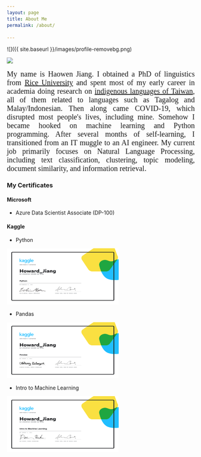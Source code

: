 ```yaml
---
layout: page
title: About Me
permalink: /about/

---
```

![]({{ site.baseurl }}/images/profile-removebg.png)

[![](https://img.shields.io/badge/Visit-My_academic_profile-blue?style=flat&logo=googlescholar&logoColor=white)](https://howard-haowen.github.io)

<div style="text-align: justify;font-size:20px;font-family:Garmond">
My name is Haowen Jiang. I obtained a PhD of linguistics from <a href="https://www.rice.edu">Rice University</a> and spent most of my early career in academia doing research on <a href="https://en.wikipedia.org/wiki/Formosan_languages">indigenous languages of Taiwan</a>, all of them related to languages such as Tagalog and Malay/Indonesian. Then along came COVID-19, which disrupted most people's lives, including mine. Somehow I became hooked on machine learning and Python programming. After several months of self-learning, I transitioned from an IT muggle to an AI engineer. My current job primarily focuses on Natural Language Processing, including text classification, clustering, topic modeling, document similarity, and information retrieval. 
</div>

### My Certificates

#### Microsoft 
- Azure Data Scientist Associate (DP-100)
<div data-iframe-width="150" data-iframe-height="270" data-share-badge-id="7c4f2a43-cf71-4604-b36d-d68544c96a2e" data-share-badge-host="https://www.credly.com"></div><script type="text/javascript" async src="//cdn.credly.com/assets/utilities/embed.js"></script>

#### Kaggle
- Python
<img src="https://github.com/howard-haowen/blog.ai/raw/master/images/Kaggle-Python.png" width="300" height="150">

- Pandas
<img src="https://github.com/howard-haowen/blog.ai/raw/master/images/Kaggle-Pandas.png" width="300" height="150">

- Intro to Machine Learning 
<img src="https://github.com/howard-haowen/blog.ai/raw/master/images/Kaggle-IntroToMachineLearning.png" width="300" height="150">


